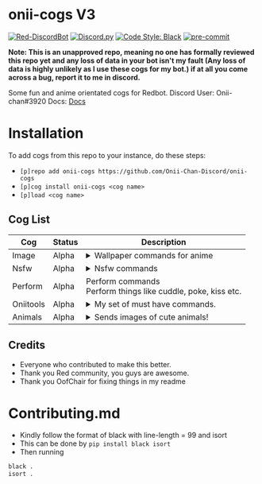 # onii-cogs V3
[![Red-DiscordBot](https://img.shields.io/badge/Red--DiscordBot-V3-red.svg)](https://github.com/Cog-Creators/Red-DiscordBot)
[![Discord.py](https://img.shields.io/badge/Discord.py-rewrite-blue.svg)](https://github.com/Rapptz/discord.py/tree/rewrite)
[![Code Style: Black](https://img.shields.io/badge/code%20style-black-000000.svg)](https://github.com/ambv/black)
[![pre-commit](https://img.shields.io/badge/pre--commit-enabled-brightgreen?logo=pre-commit&logoColor=white)](https://github.com/pre-commit/pre-commit)

**Note: This is an unapproved repo, meaning no one has formally reviewed this repo yet and any loss of data in your bot isn't my fault (Any loss of data is highly unlikely as I use these cogs for my bot.)
if at all you come across a bug, report it to me in discord.**

Some fun and anime orientated cogs for Redbot.
Discord User:  Onii-chan#3920
Docs: [Docs](onii-cogs.readthedocs.io)
 # Installation
To add cogs from this repo to your instance, do these steps:
- `[p]repo add onii-cogs https://github.com/Onii-Chan-Discord/onii-cogs`
- `[p]cog install onii-cogs <cog name>`
- `[p]load <cog name>`

## Cog List
| Cog | Status | Description |
| --- | ---------- |---------------- |
| Image | Alpha |<details><summary>Wallpaper commands for anime</summary>This cog chooses random wallpapers from a different subreddits and sends them to you in an embed.</details>
| Nsfw | Alpha |<details><summary>Nsfw commands</summary>Nsfw commands, proceed with caution.</details>
| Perform |Alpha |<deatails><summary>Perform commands</summary>Perform things like cuddle, poke, kiss etc.</details>
| Oniitools | Alpha |<details><summary> My set of must have commands.</summary>This cog chooses random wallpapers from a different subreddits and sends them to you in an embed.</details>
| Animals | Alpha |<details><summary>Sends images of cute animals!</summary>Sends very cute animals in an embed, more animals coming soon.</details>

## Credits
- Everyone who contributed to make this better.
- Thank you Red community, you guys are awesome.
- Thank you OofChair for fixing things in my readme

# Contributing.md
- Kindly follow the format of black with line-length = 99 and isort
- This can be done by `pip install black isort`
- Then running
```py
black .
isort .
```
